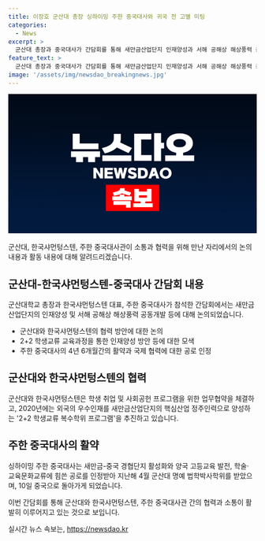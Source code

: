 ```yaml
---
title: 이장호 군산대 총장 싱하이밍 주한 중국대사와 귀국 전 고별 미팅
categories:
  - News
excerpt: >
  군산대 총장과 중국대사가 간담회를 통해 새만금산업단지 인재양성과 서해 공해상 해상풍력 공동개발에 대해 논의했다. 군산대와 2+2 학생교류 등 협력방안을 모색하면서, 중국 대사는 한국에서의 임무를 마치고 귀국한다. 또한, 중국의 첨단기술 국유기업, 한국샤먼텅스텐과 군산대는 학생 취업 및 사회공헌 프로그램을 위한 업무협약을 체결했다.
feature_text: >
  군산대 총장과 중국대사가 간담회를 통해 새만금산업단지 인재양성과 서해 공해상 해상풍력 공동개발에 대해 논의했다. 군산대와 2+2 학생교류 등 협력방안을 모색하면서, 중국 대사는 한국에서의 임무를 마치고 귀국한다. 또한, 중국의 첨단기술 국유기업, 한국샤먼텅스텐과 군산대는 학생 취업 및 사회공헌 프로그램을 위한 업무협약을 체결했다.
image: '/assets/img/newsdao_breakingnews.jpg'
---
```


<p><img src="/assets/img/newsdao_breakingnews.jpg" alt="flaretime 속보" /></p>

<p>군산대, 한국샤먼텅스텐, 주한 중국대사관이 소통과 협력을 위해 만난 자리에서의 논의 내용과 활동 내용에 대해 알려드리겠습니다.</p>

<h2 data-ke-size="size26">군산대-한국샤먼텅스텐-중국대사 간담회 내용</h2>

<p><p data-ke-size="size16">군산대학교 총장과 한국샤먼텅스텐 대표, 주한 중국대사가 참석한 간담회에서는 새만금산업단지의 인재양성 및 서해 공해상 해상풍력 공동개발 등에 대해 논의되었습니다.<p></p>

<ul>
<li>군산대와 한국샤먼텅스텐의 협력 방안에 대한 논의</li>
<li>2+2 학생교류 교육과정을 통한 인재양성 방안 등에 대한 모색</li>
<li>주한 중국대사의 4년 6개월간의 활약과 국제 협력에 대한 공로 인정</li>
</ul>

<h2 data-ke-size="size26">군산대와 한국샤먼텅스텐의 협력</h2>

<p><p data-ke-size="size16">군산대와 한국샤먼텅스텐은 학생 취업 및 사회공헌 프로그램을 위한 업무협약을 체결하고, 2020년에는 외국의 우수인재를 새만금산업단지의 핵심산업 정주인력으로 양성하는 '2+2 학생교류 복수학위 프로그램'을 추진하고 있습니다.<p></p>

<h2 data-ke-size="size26">주한 중국대사의 활약</h2>

<p><p data-ke-size="size16">싱하이밍 주한 중국대사는 새만금-중국 경협단지 활성화와 양국 고등교육 발전, 학술· 교육문화교류에 힘쓴 공로를 인정받아 지난해 4월 군산대 명예 법학박사학위를 받았으며, 10일 중국으로 돌아가게 되었습니다.<p></p>

<p>이번 간담회를 통해 군산대와 한국샤먼텅스텐, 주한 중국대사관 간의 협력과 소통이 활발히 이루어지고 있는 것으로 보입니다.</p>
실시간 뉴스 속보는, <a href="https://newsdao.kr" rel="dofollow">https://newsdao.kr</a>


